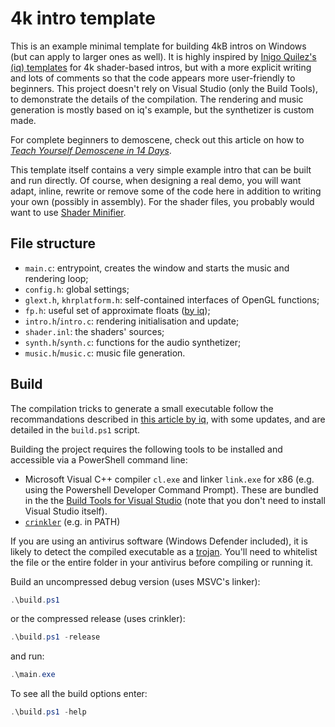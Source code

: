 # 4k intro template

This is an example minimal template for building 4kB intros on Windows
(but can apply to larger ones as well). It is highly inspired by
[Inigo Quilez's (iq) templates](https://madethisthing.com/iq/Demo-Framework-4k)
for 4k shader-based intros, but with a more explicit
writing and lots of comments so that the code appears more user-friendly to
beginners. This project doesn't rely on Visual Studio (only the
Build Tools), to demonstrate the details of the compilation.
The rendering and music generation is mostly based on iq's example,
but the synthetizer is custom made.

For complete beginners to demoscene, check out this article on how to
[*Teach Yourself Demoscene in 14 Days*](https://github.com/psenough/teach_yourself_demoscene_in_14_days).

This template itself contains a very simple example intro that
can be built and run directly. Of course, when designing a real demo, you will want adapt,
inline, rewrite or remove some of the code here in addition to writing your own
(possibly in assembly). For the shader files, you probably would want to use
[Shader Minifier](https://github.com/laurentlb/Shader_Minifier).

## File structure

- `main.c`: entrypoint, creates the window and starts the music and rendering loop;
- `config.h`: global settings;
- `glext.h`, `khrplatform.h`: self-contained interfaces of OpenGL functions;
- `fp.h`: useful set of approximate floats ([by iq](https://iquilezles.org/articles/float4k/));
- `intro.h`/`intro.c`: rendering initialisation and update;
- `shader.inl`: the shaders' sources;
- `synth.h`/`synth.c`: functions for the audio synthetizer;
- `music.h`/`music.c`: music file generation.

## Build

The compilation tricks to generate a small executable follow the recommandations described
in [this article by iq](https://iquilezles.org/articles/compilingsmall/), with some updates,
and are detailed in the `build.ps1` script.

Building the project requires the following tools to be installed and accessible via a
PowerShell command line:

- Microsoft Visual C++ compiler `cl.exe` and linker `link.exe` for x86
(e.g. using the Powershell Developer Command Prompt). These are bundled in the the
[Build Tools for Visual Studio](https://visualstudio.microsoft.com/downloads/?q=build+tools+for+visual+studio)
(note that you don't need to install Visual Studio itself).
- [`crinkler`](https://github.com/runestubbe/Crinkler) (e.g. in PATH)

If you are using an antivirus software (Windows Defender included),
it is likely to detect the compiled executable as
a [trojan](https://en.wikipedia.org/wiki/Trojan_horse_(computing)).
You'll need to whitelist the file or the entire folder in your antivirus before compiling or running it.

Build an uncompressed debug version (uses MSVC's linker):

```powershell
.\build.ps1
```

or the compressed release (uses crinkler):

```powershell
.\build.ps1 -release
```

and run:

```powershell
.\main.exe
```

To see all the build options enter:

```powershell
.\build.ps1 -help
```
